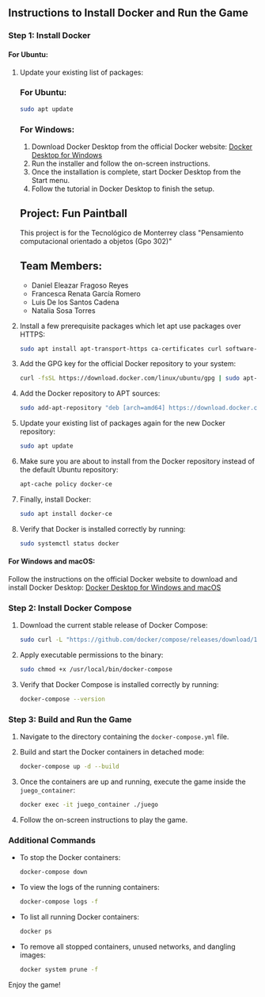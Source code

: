 ## Instructions to Install Docker and Run the Game

### Step 1: Install Docker

#### For Ubuntu:
1. Update your existing list of packages:
    ### For Ubuntu:
    ```sh
    sudo apt update
    ```

    ### For Windows:
    1. Download Docker Desktop from the official Docker website: [Docker Desktop for Windows](https://www.docker.com/products/docker-desktop)
    2. Run the installer and follow the on-screen instructions.
    3. Once the installation is complete, start Docker Desktop from the Start menu.
    4. Follow the tutorial in Docker Desktop to finish the setup.

    ## Project: Fun Paintball
    This project is for the Tecnológico de Monterrey class "Pensamiento computacional orientado a objetos (Gpo 302)"

    ## Team Members:
    - Daniel Eleazar Fragoso Reyes
    - Francesca Renata García Romero
    - Luis De los Santos Cadena
    - Natalia Sosa Torres

2. Install a few prerequisite packages which let apt use packages over HTTPS:
    ```sh
    sudo apt install apt-transport-https ca-certificates curl software-properties-common
    ```

3. Add the GPG key for the official Docker repository to your system:
    ```sh
    curl -fsSL https://download.docker.com/linux/ubuntu/gpg | sudo apt-key add -
    ```

4. Add the Docker repository to APT sources:
    ```sh
    sudo add-apt-repository "deb [arch=amd64] https://download.docker.com/linux/ubuntu $(lsb_release -cs) stable"
    ```

5. Update your existing list of packages again for the new Docker repository:
    ```sh
    sudo apt update
    ```

6. Make sure you are about to install from the Docker repository instead of the default Ubuntu repository:
    ```sh
    apt-cache policy docker-ce
    ```

7. Finally, install Docker:
    ```sh
    sudo apt install docker-ce
    ```

8. Verify that Docker is installed correctly by running:
    ```sh
    sudo systemctl status docker
    ```

#### For Windows and macOS:
Follow the instructions on the official Docker website to download and install Docker Desktop:
[Docker Desktop for Windows and macOS](https://www.docker.com/products/docker-desktop)

### Step 2: Install Docker Compose

1. Download the current stable release of Docker Compose:
    ```sh
    sudo curl -L "https://github.com/docker/compose/releases/download/1.29.2/docker-compose-$(uname -s)-$(uname -m)" -o /usr/local/bin/docker-compose
    ```

2. Apply executable permissions to the binary:
    ```sh
    sudo chmod +x /usr/local/bin/docker-compose
    ```

3. Verify that Docker Compose is installed correctly by running:
    ```sh
    docker-compose --version
    ```

### Step 3: Build and Run the Game

1. Navigate to the directory containing the `docker-compose.yml` file.

2. Build and start the Docker containers in detached mode:
    ```sh
    docker-compose up -d --build
    ```

3. Once the containers are up and running, execute the game inside the `juego_container`:
    ```sh
    docker exec -it juego_container ./juego
    ```

4. Follow the on-screen instructions to play the game.

### Additional Commands

- To stop the Docker containers:
    ```sh
    docker-compose down
    ```

- To view the logs of the running containers:
    ```sh
    docker-compose logs -f
    ```

- To list all running Docker containers:
    ```sh
    docker ps
    ```

- To remove all stopped containers, unused networks, and dangling images:
    ```sh
    docker system prune -f
    ```

Enjoy the game!
